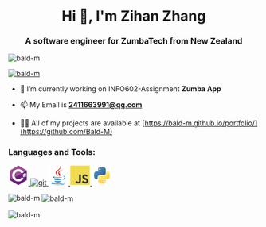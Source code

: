 <h1 align="center">Hi 👋, I'm Zihan Zhang</h1>
<h3 align="center">A software engineer for ZumbaTech from New Zealand</h3>

<p align="left"> <img src="https://komarev.com/ghpvc/?username=bald-m&label=Profile%20views&color=0e75b6&style=flat" alt="bald-m" /> </p>

<p align="left"> <a href="https://github.com/ryo-ma/github-profile-trophy"><img src="https://github-profile-trophy.vercel.app/?username=bald-m" alt="bald-m" /></a> </p>

- 🔭 I’m currently working on INFO602-Assignment **Zumba App**

- 📫 My Email is **2411663991@qq.com**

- 👨‍💻 All of my projects are available at [https://bald-m.github.io/portfolio/](https://github.com/Bald-M)


<p align="left">
</p>

<h3 align="left">Languages and Tools:</h3>
<p align="left"> <a href="https://www.w3schools.com/cs/" target="_blank" rel="noreferrer"> <img src="https://raw.githubusercontent.com/devicons/devicon/master/icons/csharp/csharp-original.svg" alt="csharp" width="40" height="40"/> </a> <a href="https://git-scm.com/" target="_blank" rel="noreferrer"> <img src="https://www.vectorlogo.zone/logos/git-scm/git-scm-icon.svg" alt="git" width="40" height="40"/> </a> <a href="https://www.java.com" target="_blank" rel="noreferrer"> <img src="https://raw.githubusercontent.com/devicons/devicon/master/icons/java/java-original.svg" alt="java" width="40" height="40"/> </a> <a href="https://developer.mozilla.org/en-US/docs/Web/JavaScript" target="_blank" rel="noreferrer"> <img src="https://raw.githubusercontent.com/devicons/devicon/master/icons/javascript/javascript-original.svg" alt="javascript" width="40" height="40"/> </a> <a href="https://www.python.org" target="_blank" rel="noreferrer"> <img src="https://raw.githubusercontent.com/devicons/devicon/master/icons/python/python-original.svg" alt="python" width="40" height="40"/> </a> </p>

<p><img align="left" src="https://github-readme-stats.vercel.app/api/top-langs?username=bald-m&show_icons=true&locale=en&layout=compact" alt="bald-m" /></p>

<p>&nbsp;<img align="center" src="https://github-readme-stats.vercel.app/api?username=bald-m&show_icons=true&locale=en" alt="bald-m" /></p>

<p><img align="center" src="https://github-readme-streak-stats.herokuapp.com/?user=bald-m&" alt="bald-m" /></p>
